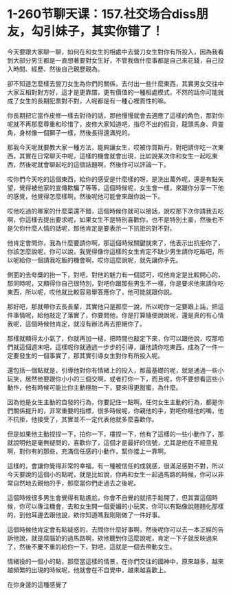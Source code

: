 # 1-260节聊天课：157.社交场合diss朋友，勾引妹子，其实你错了！

今天要跟大家聊一聊，如何在和女生的相處中去營刀女生對你有所投入，因為我看到大部分男生都是一直想著要對女生好，不管我做什麼事都是自己來花錢，自己投入時間、經歷、然後自己親歷親為。

卻不知道怎麼樣去營刀女生為你們的關係，去付出一些什麼東西，其實男女交往中大家互相對對方好，這才是更靠譜，更有價值的一種相處模式，不然的話你可能就成了女生的長期犯票對不對，人呢都是有一種心裡貫性的嘛。

你長期把它當作皮修一樣去對待的話，那他慢慢就會去適應了這樣的角色，那對你呢就不再那麼尊重和珍惜了，皮修大家知道吧，指尽不出的假貨，龍頭馬身、齊靈角，身材像一個獅子一樣，然後長得還滿兇的。

那我今天呢就要教大家一種方法，能夠讓女生，哎被你買斯丹，對吧請你吃一次東西，其實在日常聊天中呢，這樣的機會就會出現，比如說某次你和女生一起吃東西，然後呢就會聊起吃的這個話題啊，然後你可以評論一下。

哎你們今天吃的這個東西，給你的感受是什麼樣的呀，是洗出萬外呢，還是有點失望，覺得被他家的宣傳欺騙了等等，這個時候呢，女生會一樣，來跟你分享一下他的感覺，他覺得怎麼樣啊，然後呢他可能會來跟你說一下。

哎他吃過的哪家的什麼菜還不錯，這個時候你就可以接話，說哎那下次你請我去吃啊，你這樣去提出要求呢，如果女生不是特別喜歡你，也不是特別土豪，然後也不是欠你什麼人情的話呢，那他肯定是要表示一下抗拒的對不對。

他肯定會問你，我為什麼要請你啊，那這個時候關鍵就來了，他表示出抗拒你了，你該怎麼說呢，你可以說，我覺得像你這樣的女生肯定不缺少男生請你吃飯吧，所以呢給你一個請我吃飯的機會啊，哎你這麼說呢，就先讓你手先。

側面的去夸獎的抬一下，對吧，對他的魅力有一個認可，哎他肯定是比較開心的，那同時呢，又顯得你自己很特別，對吧你跟那些男生不一樣，你是要求他來請你吃東西，所以呢，哎他就比較容易舉答應你了，他可能就跟你說。

那好吧，那就帶你去長長輩，其實他只是那麼一說，所以呢你一定要跟上話，把這件事情呢，給他敲定了落實了，你要問他，你是打算隨便說說呢，還是真的有心情我呢，這個時候他肯定，就沒有辦法再去拒絕你了。

那樣就顯得太小氣了，你就再加一槌，把時間也敲定下來，你可以跟他說，哎那咱們就這個週末吧，這樣呢你就通過一步步的引導，讓他請你吃東西，成為了一件一定要發生的一個事實了，那其實引導女生對你有所投入呢。

還包括一個點就是，引導他對你有情緒上的投入，那最基礎的呢，就是通過一些小玩笑，居然他要跟你小小的三個交啊，或者打你一下，而且呢，你不要想看這些小動作，他有時候可能比你主動穩胎一下，要來得更甜蜜，為什麼。

因為他是女生主動的自發的行為，你要記住一點啊，任何女生主動的行為，都是你們關係提升的，非常重要的指標，很多時候呢，你親他的手，對吧你穩他的嘴，他不抗拒，他接受了，其實並不一定代表他就多麼喜歡你。

但是如果他主動捏捏一下，拍你一下，樓捏一下，他有了這樣的一些小動作了，那就說明他是毫無疑問的，喜歡你了，這個才是最好的信號，尤其是他在不經意見啊，對你有的那些，充滿信任感的小動作，幫你接上一靠啊。

這樣的，會讓你覺得非常的幸福，有一種被信任的成就感，很滿足感對不對，所以今天要說的這個小的點呢，就是比如說，你再和女生一起過馬路的時候，你可以非常自然地去親他的手，那麼當你們走過去之後呢。

這個時候很多男生會覺得有點尷尬，你會不自覺的就把手鬆開了，但其實這個時候，你可以專注機會，去和女生開一個愛媚的小玩笑，你可以有點像說翹翹化那樣的，到他耳邊去跟他說，欸你知道嗎我剛剛做了一件好事。

這個時候他肯定會有點疑惑的，去問你什麼好事啊，然後呢你可以去一本正經的告訴他說，就是腐腦奶的過馬路啊，欸他聽到你這麼說呢，肯定一下子就反映過來了，然後不慶不重的給你一下，對吧，這就是一個去帶動女生。

情緒投的一個小的點，那麼當這樣的情景，在你們交往的國神中，原來越多，越來越頻繁的出現的時候呢，他就會在不自覺中，越來越喜歡上。

在你身邊的這種感覺了